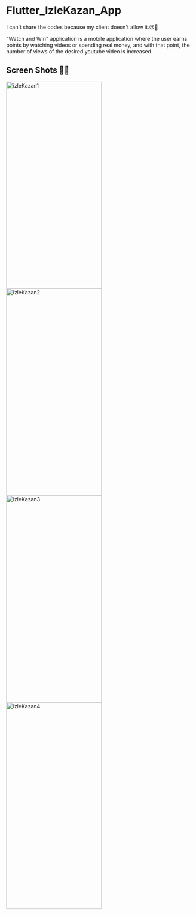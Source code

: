# Flutter_IzleKazan_App
I can't share the codes because my client doesn't allow it.😢🙁

"Watch and Win" application is a mobile application where the user earns points by watching videos or spending real money, and with that point, the number of views of the desired youtube video is increased.

## Screen Shots 📱📱
<img align="left" alt="izleKazan1" width="255" height="552" src="https://user-images.githubusercontent.com/75858218/120122393-2b9cca80-c1b1-11eb-9266-1e32167d652d.jpeg" />
<img align="left" alt="izleKazan2" width="255" height="552" src="https://user-images.githubusercontent.com/75858218/120122396-2c356100-c1b1-11eb-84f7-67b9fa03cde5.jpeg" />
<img align="left" alt="izleKazan3" width="255" height="552" src="https://user-images.githubusercontent.com/75858218/120122395-2b9cca80-c1b1-11eb-9d01-ec5d16305572.jpeg" />
<img align="left" alt="izleKazan4" width="255" height="552" src="https://user-images.githubusercontent.com/75858218/120122392-2a6b9d80-c1b1-11eb-97a3-301892dbd6d0.jpeg" />
